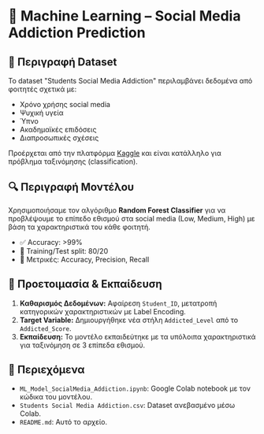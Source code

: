 # 🧠 Machine Learning – Social Media Addiction Prediction

## 📌 Περιγραφή Dataset

Το dataset "Students Social Media Addiction" περιλαμβάνει δεδομένα από φοιτητές σχετικά με:

- Χρόνο χρήσης social media
- Ψυχική υγεία
- Ύπνο
- Ακαδημαϊκές επιδόσεις
- Διαπροσωπικές σχέσεις

Προέρχεται από την πλατφόρμα [Kaggle](https://www.kaggle.com/datasets) και είναι κατάλληλο για πρόβλημα ταξινόμησης (classification).

## 🔍 Περιγραφή Μοντέλου

Χρησιμοποιήσαμε τον αλγόριθμο **Random Forest Classifier** για να προβλέψουμε το επίπεδο εθισμού στα social media (Low, Medium, High) με βάση τα χαρακτηριστικά του κάθε φοιτητή.

- ✅ Accuracy: >99%
- 🔢 Training/Test split: 80/20
- 🧪 Μετρικές: Accuracy, Precision, Recall

## 🧪 Προετοιμασία & Εκπαίδευση

1. **Καθαρισμός Δεδομένων:** Αφαίρεση `Student_ID`, μετατροπή κατηγορικών χαρακτηριστικών με Label Encoding.
2. **Target Variable:** Δημιουργήθηκε νέα στήλη `Addicted_Level` από το `Addicted_Score`.
3. **Εκπαίδευση:** Το μοντέλο εκπαιδεύτηκε με τα υπόλοιπα χαρακτηριστικά για ταξινόμηση σε 3 επίπεδα εθισμού.

## 📂 Περιεχόμενα

- `ML_Model_SocialMedia_Addiction.ipynb`: Google Colab notebook με τον κώδικα του μοντέλου.
- `Students Social Media Addiction.csv`: Dataset ανεβασμένο μέσω Colab.
- `README.md`: Αυτό το αρχείο.

